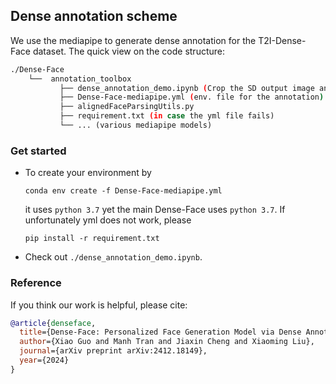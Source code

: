 ## Dense annotation scheme
We use the mediapipe to generate dense annotation for the T2I-Dense-Face dataset. The quick view on the code structure:
```bash
./Dense-Face
    └──  annotation_toolbox
           ├── dense_annotation_demo.ipynb (Crop the SD output image and produce the face region mask)
           ├── Dense-Face-mediapipe.yml (env. file for the annotation)
           ├── alignedFaceParsingUtils.py 
           ├── requirement.txt (in case the yml file fails)
           └── ... (various mediapipe models)
```

### Get started 
- To create your environment by
  ```
  conda env create -f Dense-Face-mediapipe.yml
  ```
  it uses `python 3.7` yet the main Dense-Face uses `python 3.7`. If unfortunately yml does not work, please 
  ```
  pip install -r requirement.txt
  ```
- Check out `./dense_annotation_demo.ipynb`. 

### Reference
If you think our work is helpful, please cite:
```Bibtex
@article{denseface,
  title={Dense-Face: Personalized Face Generation Model via Dense Annotation Prediction}, 
  author={Xiao Guo and Manh Tran and Jiaxin Cheng and Xiaoming Liu},
  journal={arXiv preprint arXiv:2412.18149},
  year={2024}
}
```